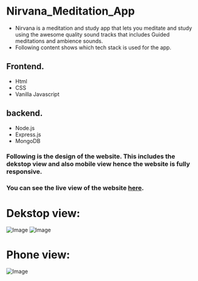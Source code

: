 # Nirvana_Meditation_App

- Nirvana is a meditation and study app that lets you meditate and study using the awesome quality sound tracks that includes Guided meditations and ambience sounds.
- Following content shows which tech stack is used for the app.

## Frontend.
- Html 
- CSS
- Vanilla Javascript

## backend.
- Node.js
- Express.js
- MongoDB 

### Following is the design of the website. This includes the dekstop view and also mobile view hence the website is fully responsive.
### You can see the live view of the website [here](https://nirvana-by-pratik.herokuapp.com/).

# Dekstop view:

![Image](https://github.com/pratiktiwari1212/Nirvana_Meditation_App/blob/main/dekstop1.jpg)
![Image](https://github.com/pratiktiwari1212/Nirvana_Meditation_App/blob/main/dekstop2.jpg)

# Phone view:

![Image](https://github.com/pratiktiwari1212/Nirvana_Meditation_App/blob/main/phone.jpg)
